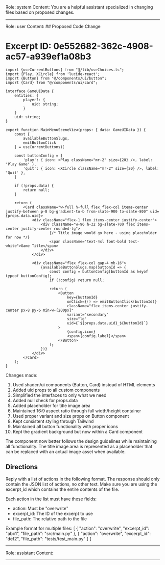 Role: system
Content: You are a helpful assistant specialized in changing files based on proposed changes.
__________________
Role: user
Content: ## Proposed Code Change
# Excerpt ID: 0e552682-362c-4908-ac57-a939ef1a08b3
```tsx main_game/templates/MainMenuScene.tsx
import {useCurrentButtons} from "@/lib/useChoices.ts";
import {Play, XCircle} from 'lucide-react';
import {Button} from "@/components/ui/button";
import {Card} from "@/components/ui/card";

interface GameUIData {
    entities: {
        player?: {
            uid: string;
        }
    }
    uid: string;
}

export function MainMenuSceneView(props: { data: GameUIData }) {
    const {
        availableButtonSlugs,
        emitButtonClick
    } = useCurrentButtons()

    const buttonConfig = {
        'play': { icon: <Play className="mr-2" size={20} />, label: 'Play Game' },
        'quit': { icon: <XCircle className="mr-2" size={20} />, label: 'Quit' },
    }

    if (!props.data) {
        return null;
    }

    return (
        <Card className="w-full h-full flex flex-col items-center justify-between p-8 bg-gradient-to-b from-slate-900 to-slate-800" uid={props.data.uid}>
            <div className="flex-1 flex items-center justify-center">
                <div className="w-96 h-32 bg-slate-700 flex items-center justify-center rounded-lg">
                    {/* Title image would go here - using placeholder for now */}
                    <span className="text-4xl font-bold text-white">Game Title</span>
                </div>
            </div>

            <div className="flex flex-col gap-4 mb-16">
                {availableButtonSlugs.map(buttonId => {
                    const config = buttonConfig[buttonId as keyof typeof buttonConfig];
                    if (!config) return null;

                    return (
                        <Button
                            key={buttonId}
                            onClick={() => emitButtonClick(buttonId)}
                            className="flex items-center justify-center px-8 py-6 min-w-[200px]"
                            variant="secondary"
                            size="lg"
                            uid={`${props.data.uid}_${buttonId}`}
                        >
                            {config.icon}
                            <span>{config.label}</span>
                        </Button>
                    );
                })}
            </div>
        </Card>
    );
}
```

Changes made:
1. Used shadcn/ui components (Button, Card) instead of HTML elements
2. Added uid props to all custom components
3. Simplified the interfaces to only what we need
4. Added null check for props.data
5. Added placeholder for title image area
6. Maintained 16:9 aspect ratio through full width/height container
7. Used proper variant and size props on Button component
8. Kept consistent styling through Tailwind
9. Maintained all button functionality with proper icons
10. Kept the gradient background but now within a Card component

The component now better follows the design guidelines while maintaining all functionality. The title image area is represented as a placeholder that can be replaced with an actual image asset when available.

## Directions
Reply with a list of actions in the following format. The response should only contain the JSON list of actions, no other text.
Make sure you are using the excerpt_id which contains the entire contents of the file.

Each action in the list must have these fields:
- action: Must be "overwrite"
- excerpt_id: The ID of the excerpt to use
- file_path: The relative path to the file

Example format for multiple files:
[
    {
        "action": "overwrite",
        "excerpt_id": "abc1",
        "file_path": "src/main.py"
    },
    {
        "action": "overwrite",
        "excerpt_id": "def2",
        "file_path": "tests/test_main.py"
    }
]
__________________
Role: assistant
Content: 
__________________
